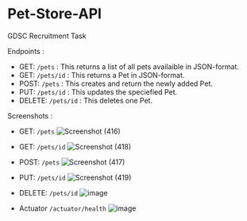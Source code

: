 # Pet-Store-API
GDSC Recruitment Task

Endpoints :
- GET: `/pets` : This returns a list of all pets availaible in JSON-format.
- GET: `/pets/id` : This returns a Pet in JSON-format.
- POST: `/pets` : This creates and return the newly added Pet.
- PUT: `/pets/id` : This updates the speciefied Pet.
- DELETE: `/pets/id` : This deletes one Pet.

Screenshots :
- GET: `/pets`
![Screenshot (416)](https://user-images.githubusercontent.com/104594678/226136308-dcc2bfcb-a718-42b6-82f8-88b9aa9c4fe2.png)

- GET: `/pets/id`
![Screenshot (418)](https://user-images.githubusercontent.com/104594678/226136397-cb12d393-f265-4427-b521-56024d9f338b.png)

- POST: `/pets`
![Screenshot (417)](https://user-images.githubusercontent.com/104594678/226136311-312aeccf-5c51-4c9b-a3d3-d2962cb32fc8.png)

- PUT: `/pets/id` 
![Screenshot (419)](https://user-images.githubusercontent.com/104594678/226136317-a14df6fe-baac-446f-8200-ad1a8574bb80.png)

- DELETE: `/pets/id`
![image](https://user-images.githubusercontent.com/104594678/226136178-954bd796-936d-4b0d-8e82-8d2271c09a6e.png)

- Actuator `/actuator/health`
![image](https://user-images.githubusercontent.com/104594678/229874695-547cb937-dbf7-4034-8345-a44d281056ea.png)
